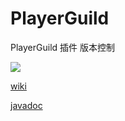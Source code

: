 # PlayerGuild
PlayerGuild 插件 版本控制

![](https://bstats.org/signatures/bukkit/PlayerGuild.svg)

[wiki](https://ricedoc.handyplus.cn/wiki/PlayerGuild/README/)

[javadoc](https://handy-git.github.io/PlayerGuild/)
